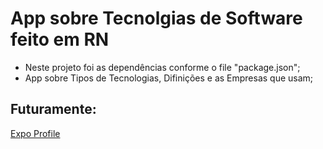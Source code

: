 # App sobre Tecnolgias de Software feito em RN

- Neste projeto foi as dependências conforme o file "package.json";
- App sobre Tipos de Tecnologias, Difinições e as Empresas que usam;


## Futuramente:
[Expo Profile](https://expo.io/@rodrigonegao)